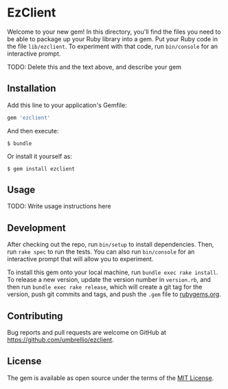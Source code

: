 # EzClient

Welcome to your new gem! In this directory, you'll find the files you need to be able to package up your Ruby library into a gem. Put your Ruby code in the file `lib/ezclient`. To experiment with that code, run `bin/console` for an interactive prompt.

TODO: Delete this and the text above, and describe your gem

## Installation

Add this line to your application's Gemfile:

```ruby
gem 'ezclient'
```

And then execute:

    $ bundle

Or install it yourself as:

    $ gem install ezclient

## Usage

TODO: Write usage instructions here

## Development

After checking out the repo, run `bin/setup` to install dependencies. Then, run `rake spec` to run the tests. You can also run `bin/console` for an interactive prompt that will allow you to experiment.

To install this gem onto your local machine, run `bundle exec rake install`. To release a new version, update the version number in `version.rb`, and then run `bundle exec rake release`, which will create a git tag for the version, push git commits and tags, and push the `.gem` file to [rubygems.org](https://rubygems.org).

## Contributing

Bug reports and pull requests are welcome on GitHub at https://github.com/umbrellio/ezclient.

## License

The gem is available as open source under the terms of the [MIT License](https://opensource.org/licenses/MIT).
